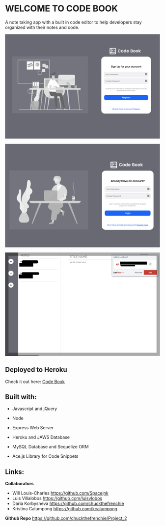 # WELCOME TO CODE BOOK

A note taking app with a built in code editor to help developers stay organized with their notes and code.

![Image description](public/assets/images/readmeimg1.png)

![Image description](public/assets/images/readmeimg2.png)

![Image description](public/assets/images/readmeimg3.png)

## Deployed to Heroku
Check it out here:
[Code Book](https://code-book-app.herokuapp.com/)


## Built with:

* Javascript and jQuery

* Node

* Express Web Server

* Heroku and JAWS Database

* MySQL Database and Sequelize ORM

* Ace.js Library for Code Snippets
 

## Links:

**Collaborators** 
* Will Louis-Charles https://github.com/Spacejnk
* Luis Villalobos https://github.com/luisvlobos
* Daria Korbysheva https://github.com/chuckthefrenchie
* Kristina Calumpong https://github.com/kcalumpong

**Github Repo** https://github.com/chuckthefrenchie/Project_2


